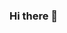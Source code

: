 ### Hi there 👋

<!--
**Saeidmh/Saeidmh** is a ✨ _special_ ✨ repository because its `README.md` (this file) appears on your GitHub profile.

Here are some ideas to get you started:![1646897502714](https://github.com/Saeidmh/Saeidmh/assets/152295090/27764f9e-dd72-43bf-aedb-dbff3b17db84)


- 🔭 I’m currently working on ...
- 🌱 I’m currently learning Machine Learning and Data Analytics
- 👯 I’m looking to collaborate on Data Analytics and Data Science projects
- 🤔 I’m looking for help with ...
- 💬 Ask me about Cloud | System administration
- 📫 How to reach me: saeid.malek.hosseini@gmail.com
- 😄 Pronouns: ...
- ⚡ Fun fact: ...
-->

